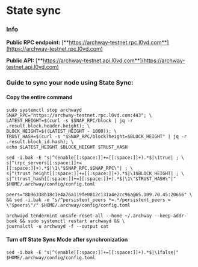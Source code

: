 # State sync

### Info

**Public RPC endpoint:** [**https://archway-testnet.rpc.l0vd.com**](https://archway-testnet.rpc.l0vd.com)

**Public API:** [**https://archway-testnet.api.l0vd.com**](https://archway-testnet.api.l0vd.com)

### Guide to sync your node using State Sync:

#### Copy the entire command

```
sudo systemctl stop archwayd
SNAP_RPC="https://archway-testnet.rpc.l0vd.com:443"; \
LATEST_HEIGHT=$(curl -s $SNAP_RPC/block | jq -r .result.block.header.height); \
BLOCK_HEIGHT=$((LATEST_HEIGHT - 1000)); \
TRUST_HASH=$(curl -s "$SNAP_RPC/block?height=$BLOCK_HEIGHT" | jq -r .result.block_id.hash); \
echo $LATEST_HEIGHT $BLOCK_HEIGHT $TRUST_HASH

sed -i.bak -E "s|^(enable[[:space:]]+=[[:space:]]+).*$|\1true| ; \
s|^(rpc_servers[[:space:]]+=[[:space:]]+).*$|\1\"$SNAP_RPC,$SNAP_RPC\"| ; \
s|^(trust_height[[:space:]]+=[[:space:]]+).*$|\1$BLOCK_HEIGHT| ; \
s|^(trust_hash[[:space:]]+=[[:space:]]+).*$|\1\"$TRUST_HASH\"|" $HOME/.archway/config/config.toml

peers="8b96338b18c1e4a76a119fe0812c131a4e2cc96a@65.109.70.45:20656" \
&& sed -i.bak -e "s/^persistent_peers *=.*/persistent_peers = \"$peers\"/" $HOME/.archway/config/config.toml 

archwayd tendermint unsafe-reset-all --home ~/.archway --keep-addr-book && sudo systemctl restart archwayd && \
journalctl -u archwayd -f --output cat
```

#### Turn off State Sync Mode after synchronization

```
sed -i.bak -E "s|^(enable[[:space:]]+=[[:space:]]+).*$|\1false|" $HOME/.archway/config/config.toml
```
